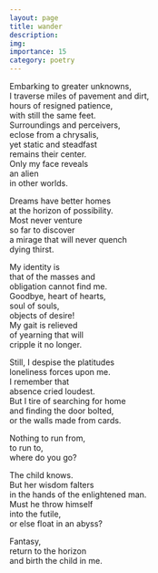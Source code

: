 ```yaml
---
layout: page
title: wander
description: 
img:
importance: 15
category: poetry
---
```


Embarking to greater unknowns, <br/>
I traverse miles of pavement and dirt, <br/>
hours of resigned patience, <br/>
with still the same feet. <br/>
Surroundings and perceivers, <br/>
eclose from a chrysalis, <br/>
yet static and steadfast <br/>
remains their center. <br/>
Only my face reveals <br/>
an alien <br/>
in other worlds. 

Dreams have better homes <br/>
at the horizon of possibility. <br/>
Most never venture <br/>
so far to discover <br/>
a mirage that will never quench <br/>
dying thirst.

My identity is <br/>
that of the masses and <br/>
obligation cannot find me. <br/>
Goodbye, heart of hearts, <br/>
soul of souls, <br/>
objects of desire! <br/>
My gait is relieved <br/>
of yearning that will <br/>
cripple it no longer.

Still, I despise the platitudes <br/>
loneliness forces upon me. <br/>
I remember that <br/>
absence cried loudest. <br/>
But I tire of searching for home <br/>
and finding the door bolted, <br/>
or the walls made from cards.

Nothing to run from, <br/>
to run to, <br/>
where do you go?

The child knows. <br/>
But her wisdom falters <br/>
in the hands of the enlightened man. <br/>
Must he throw himself <br/>
into the futile, <br/>
or else float in an abyss?

Fantasy, <br/>
return to the horizon <br/>
and birth the child in me.